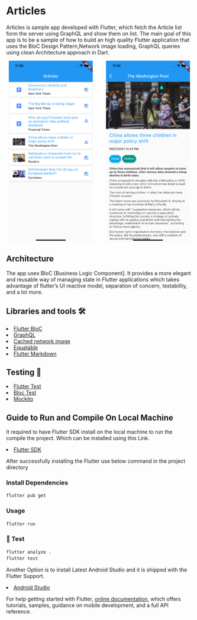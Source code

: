 # Articles

Articles is sample app developed with Flutter, which fetch the Article list form the server using GraphQL and show them on list.
The main goal of this app is to be a sample of how to build an high quality Flutter application that uses the BloC Design Pattern,Network image loading, GraphQL queries using clean Architecture approach in Dart.

<p align="center">
  <img  src="./documentation/list.png" width="45%">
&nbsp; &nbsp; &nbsp; &nbsp;
  <img  src="./documentation/details.png" width="45%">
</p>

## Architecture
The app uses BloC [Business Logic Component]. It provides a more elegant and reusable way of managing state in Flutter applications which takes advantage of flutter’s UI reactive model, separation of concern, testability, and a lot more.

## Libraries and tools 🛠

<li><a href="https://pub.dev/packages/flutter_bloc">Flutter BloC</a></li>
<li><a href="https://pub.dev/packages/graphql">GraphQL</a></li>
<li><a href="https://pub.dev/packages/cached_network_image">Cached network image</a></li>
<li><a href="https://pub.dev/packages/equatable">Equatable</a></li>
<li><a href="https://pub.dev/packages/flutter_markdown">Flutter Markdown</a></li>

## Testing 🧪
<li><a href="https://api.flutter.dev/flutter/flutter_test/flutter_test-library.html">Flutter Test</a></li>
<li><a href="https://pub.dev/packages/bloc_test">Bloc Test</a></li>
<li><a href="https://pub.dev/packages/mockito">Mockito</a></li>

## Guide to Run and Compile On Local Machine

It required to have Flutter SDK install on the local machine to run the compile the project. Which can be installed using this Link.
<li><a href="https://flutter.dev/docs/get-started/install">Flutter SDK</a></li>

After successfully installing the Flutter use below command in the project directory

###  Install Dependencies

```sh
flutter pub get
```

###  Usage

```sh
flutter run
```

### 🧪 Test

```sh
flutter analyze .
flutter test
```

Another Option is to install Latest Android Studio and it is shipped with the Flutter Support.
<li><a href="https://developer.android.com/studio">Android Studio</a></li>

For help getting started with Flutter,
[online documentation](https://flutter.dev/docs), which offers tutorials,
samples, guidance on mobile development, and a full API reference.
